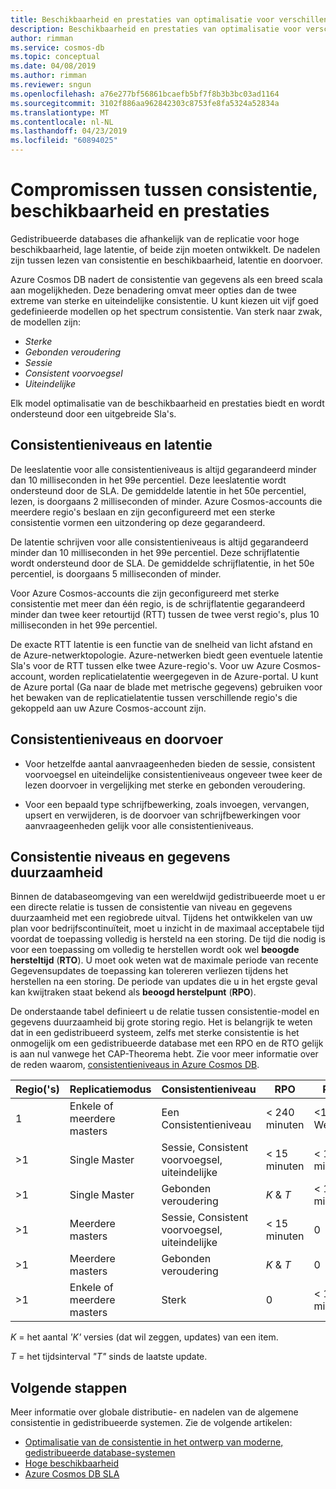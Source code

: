 ```yaml
---
title: Beschikbaarheid en prestaties van optimalisatie voor verschillende consistentieniveaus in Azure Cosmos DB
description: Beschikbaarheid en prestaties van optimalisatie voor verschillende consistentieniveaus in Azure Cosmos DB.
author: rimman
ms.service: cosmos-db
ms.topic: conceptual
ms.date: 04/08/2019
ms.author: rimman
ms.reviewer: sngun
ms.openlocfilehash: a76e277bf56861bcaefb5bf7f8b3b3bc03ad1164
ms.sourcegitcommit: 3102f886aa962842303c8753fe8fa5324a52834a
ms.translationtype: MT
ms.contentlocale: nl-NL
ms.lasthandoff: 04/23/2019
ms.locfileid: "60894025"
---
```

# <a name="consistency-availability-and-performance-tradeoffs"></a>Compromissen tussen consistentie, beschikbaarheid en prestaties 

Gedistribueerde databases die afhankelijk van de replicatie voor hoge beschikbaarheid, lage latentie, of beide zijn moeten ontwikkelt. De nadelen zijn tussen lezen van consistentie en beschikbaarheid, latentie en doorvoer.

Azure Cosmos DB nadert de consistentie van gegevens als een breed scala aan mogelijkheden. Deze benadering omvat meer opties dan de twee extreme van sterke en uiteindelijke consistentie. U kunt kiezen uit vijf goed gedefinieerde modellen op het spectrum consistentie. Van sterk naar zwak, de modellen zijn:

- *Sterke*
- *Gebonden veroudering*
- *Sessie*
- *Consistent voorvoegsel*
- *Uiteindelijke*

Elk model optimalisatie van de beschikbaarheid en prestaties biedt en wordt ondersteund door een uitgebreide Sla's.

## <a name="consistency-levels-and-latency"></a>Consistentieniveaus en latentie

De leeslatentie voor alle consistentieniveaus is altijd gegarandeerd minder dan 10 milliseconden in het 99e percentiel. Deze leeslatentie wordt ondersteund door de SLA. De gemiddelde latentie in het 50e percentiel, lezen, is doorgaans 2 milliseconden of minder. Azure Cosmos-accounts die meerdere regio's beslaan en zijn geconfigureerd met een sterke consistentie vormen een uitzondering op deze gegarandeerd.

De latentie schrijven voor alle consistentieniveaus is altijd gegarandeerd minder dan 10 milliseconden in het 99e percentiel. Deze schrijflatentie wordt ondersteund door de SLA. De gemiddelde schrijflatentie, in het 50e percentiel, is doorgaans 5 milliseconden of minder.

Voor Azure Cosmos-accounts die zijn geconfigureerd met sterke consistentie met meer dan één regio, is de schrijflatentie gegarandeerd minder dan twee keer retourtijd (RTT) tussen de twee verst regio's, plus 10 milliseconden in het 99e percentiel.

De exacte RTT latentie is een functie van de snelheid van licht afstand en de Azure-netwerktopologie. Azure-netwerken biedt geen eventuele latentie Sla's voor de RTT tussen elke twee Azure-regio's. Voor uw Azure Cosmos-account, worden replicatielatentie weergegeven in de Azure-portal. U kunt de Azure portal (Ga naar de blade met metrische gegevens) gebruiken voor het bewaken van de replicatielatentie tussen verschillende regio's die gekoppeld aan uw Azure Cosmos-account zijn.

## <a name="consistency-levels-and-throughput"></a>Consistentieniveaus en doorvoer

- Voor hetzelfde aantal aanvraageenheden bieden de sessie, consistent voorvoegsel en uiteindelijke consistentieniveaus ongeveer twee keer de lezen doorvoer in vergelijking met sterke en gebonden veroudering.

- Voor een bepaald type schrijfbewerking, zoals invoegen, vervangen, upsert en verwijderen, is de doorvoer van schrijfbewerkingen voor aanvraageenheden gelijk voor alle consistentieniveaus.

## <a id="rto"></a>Consistentie niveaus en gegevens duurzaamheid

Binnen de databaseomgeving van een wereldwijd gedistribueerde moet u er een directe relatie is tussen de consistentie van niveau en gegevens duurzaamheid met een regiobrede uitval. Tijdens het ontwikkelen van uw plan voor bedrijfscontinuïteit, moet u inzicht in de maximaal acceptabele tijd voordat de toepassing volledig is hersteld na een storing. De tijd die nodig is voor een toepassing om volledig te herstellen wordt ook wel **beoogde hersteltijd** (**RTO**). U moet ook weten wat de maximale periode van recente Gegevensupdates de toepassing kan tolereren verliezen tijdens het herstellen na een storing. De periode van updates die u in het ergste geval kan kwijtraken staat bekend als **beoogd herstelpunt** (**RPO**).

De onderstaande tabel definieert u de relatie tussen consistentie-model en gegevens duurzaamheid bij grote storing regio. Het is belangrijk te weten dat in een gedistribueerd systeem, zelfs met sterke consistentie is het onmogelijk om een gedistribueerde database met een RPO en de RTO gelijk is aan nul vanwege het CAP-Theorema hebt. Zie voor meer informatie over de reden waarom, [consistentieniveaus in Azure Cosmos DB](consistency-levels.md).

|**Regio('s)**|**Replicatiemodus**|**Consistentieniveau**|**RPO**|**RTO**|
|---------|---------|---------|---------|---------|
|1|Enkele of meerdere masters|Een Consistentieniveau|< 240 minuten|<1 Week|
|>1|Single Master|Sessie, Consistent voorvoegsel, uiteindelijke|< 15 minuten|< 15 minuten|
|>1|Single Master|Gebonden veroudering|*K* & *T*|< 15 minuten|
|>1|Meerdere masters|Sessie, Consistent voorvoegsel, uiteindelijke|< 15 minuten|0|
|>1|Meerdere masters|Gebonden veroudering|*K* & *T*|0|
|>1|Enkele of meerdere masters|Sterk|0|< 15 minuten|

*K* = het aantal *'K'* versies (dat wil zeggen, updates) van een item.

*T* = het tijdsinterval *"T"* sinds de laatste update.

## <a name="next-steps"></a>Volgende stappen

Meer informatie over globale distributie- en nadelen van de algemene consistentie in gedistribueerde systemen. Zie de volgende artikelen:

- [Optimalisatie van de consistentie in het ontwerp van moderne, gedistribueerde database-systemen](https://www.computer.org/csdl/magazine/co/2012/02/mco2012020037/13rRUxjyX7k)
- [Hoge beschikbaarheid](high-availability.md)
- [Azure Cosmos DB SLA](https://azure.microsoft.com/support/legal/sla/cosmos-db/v1_2/)
